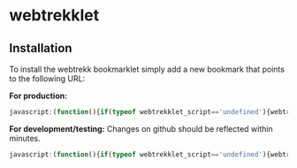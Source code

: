 # webtrekklet

## Installation
To install the webtrekk bookmarklet simply add a new bookmark that points to the following URL:

**For production:**
```javascript
javascript:(function(){if(typeof webtrekklet_script=='undefined'){webtrekklet_script=document.createElement('script');webtrekklet_script.type='text/javascript';webtrekklet_script.src='https://rawcdn.githack.com/claudio-pose/webtrekklet/ced5dc060f9f87a47294187d59557a8b8397ccc9/webtrekk_bookmarklet.js';document.getElementsByTagName('head')[0].appendChild(webtrekklet_script);}else{showHideWebtrekklet()();}})();
```

**For development/testing:**
Changes on github should be reflected within minutes.
```javascript
javascript:(function(){if(typeof webtrekklet_script=='undefined'){webtrekklet_script=document.createElement('script');webtrekklet_script.type='text/javascript';webtrekklet_script.src='https://raw.githack.com/claudio-pose/webtrekklet/master/webtrekk_bookmarklet.js';document.getElementsByTagName('head')[0].appendChild(webtrekklet_script);}else{showHideWebtrekklet()();}})();
```
